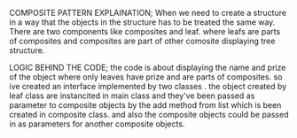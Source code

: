 COMPOSITE PATTERN EXPLAINATION;
When we need to create a structure in a way that the objects in the structure has to be treated the same way.
There are two components like composites and leaf.
where leafs are parts of composites and composites are part of other comosite displaying tree structure.


LOGIC BEHIND THE CODE;
the code is about displaying the name and prize of the object where only leaves have prize and are parts of composites.
so ive created an interface implemented by two classes .
the object created by leaf class are instancited in main class and they've been passed as parameter to composite objects by the add method from list which is been created in composite class.
and also the composite objects could be passed in as parameters for another composite objects.
